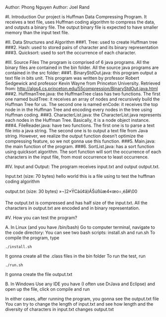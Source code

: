 Author: Phong Nguyen
Author: Joel Rand


#I. Introduction
Our project is Huffman Data Compressing Program. It receives a text file, uses Huffman coding algorithm to compress the data, and outputs a binary file. The output binary file is expected to have smaller memory than the input text file.


#II. Data Structures and Algorithm
###1.	Tree: used to create Huffman tree
###2. 	Hash: used to stored pairs of character and its binary representation
###3.	Quicksort: used to sort the occurrence of each character.


#III. Source Files
The program is comprised of 6 java programs. All the binary files are contained in the bin folder. All the source java programs are contained in the src folder:
###1. BinaryStdOut.java: this program output a text file in bits unit. This program was written by professor Robert Sedgewick and professor Kevin Wayne from Princeton University. Retrieved from: http://algs4.cs.princeton.edu/55compression/BinaryStdOut.java.html
###2. HuffmanTree.java: the HuffmanTree class has two functions. The first one named buidTree: it receives an array of nodes and recursively build the Huffman Tree for us. The second one is named enCode: it receives the top node in in the Huffman Tree and encoding every nodes in the tree using Huffman coding.
###3. CharacterList.java: the CharacterList.java represents each nodes in the Huffman Tree. Basically, it is a node object instance.
###4. FileReader.java: have two functions. The first one is to parse a text file into a java string. The second one is to output a text file from Java string. However, we realize the output function doesn’t optimize the compressing feature, so we not gonna use this function.
###5. Main.java: the main function of the program. 
###6. SortList.java: has a sort function using quicksort algorithm. The sort function will sort the occurrence of each characters in the input file, from most occurrence to least occurrence.


#IV.  Input and Output:
The program receives input.txt and output output.txt. 


Input.txt (size: 70 bytes)
hello world this is a file using to test the huffman coding algorithm


output.txt (size: 30 bytes)
»¬]2×ŸCàû¢ã)ÁŠúßûæ4«œo÷,éå¥\00


The output.txt is compressed and has half size of the input.txt. All the characters in output.txt are encoded and in binary representation.


#V. How you can test the program?


A. In Linux (and you have /bin/bash)
Go to computer terminal, navigate to the code directory:
You can see two bash scripts: install.sh and run.sh
To compile the program, type

```
./install.sh
```

It gonna create all the .class files in the bin folder
To run the test, run

```
./run.sh
```

It gonna create the file output.txt


B. In Windows 
Use any IDE you have (I often use DrJava and Eclipse) and open up the file, click on compile    and run




In either cases, after running the program, you gonna see the output.txt file 
You can try to change the length of input.txt and see how length and the diversity of characters in input.txt changes output.txt


